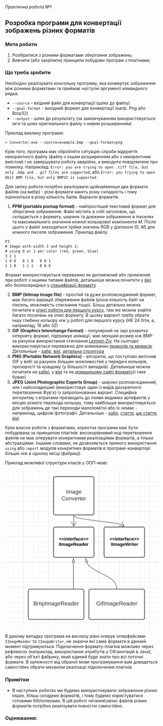 ###### Практична робота №1
## Розробка програми для конвертації зображень різних форматів

### Мета роботи
1) Розібратися з різними форматами зберігання зображень;
2) Вивчити (або закріпити) принципи побудови програм з плагінами;

### Що треба зробити
Необхідно реалізувати консольну програму, яка конвертує зображення між різними форматами та приймає наступні аргументі командного рядка:

- `--source` - вхідний файл для конвертації (шлях до файлу)
- `--goal-format` - вихідний формат для конвертації (напр. Png або Bmp32)
- `--output` - шлях до результату (за замовчуванням використовується ім'я та шлях оригінального файлу з новим розширенням)

Приклад виклику програми:
```
> Converter.exe --source=example.bmp --goal-format=png
```

Крім того, програма має обробляти ситуацію спроби відкриття некоректного файлу (файлу з іншим розширенням або з некоректним вмістом) і не завершувати роботу аварійно, а виводити повідомленя про помилку. Наприклад: `Error: you are trying to open .tiff file, but only .bmp and . gif files are supported`, або `Error: you trying to open 8bit BMP file, but only BMP32 is supported`

Для заліку роботи потрібно реалізувати щойнайменше два формати файлів (на вибір) - різні формати мають різну складність і тому оцінюються в різну кількість балів. Варіанти форматів:
1. **PPM (portable pixmap format)** - найпростіший текстовий формат для зберігання зображення. Файл містить в собі заголовок, що складається з формату, ширини та довжини зображення в пікселях та максимального значення кожної кольорової компоненти _M_. Після цього у файлі знаходяться трійки значень RGB у діапазоні [0, _M_] для кожного пікселя зображення. Приклад файлу:
```
P3
# Image with width 3 and height 2,
# using 0 or 1 per color (red, green, blue)
3 2 1
1 0 0   0 1 0   0 0 1
1 1 0   1 1 1   0 0 0
```
Формат використовується переважно як допоміжний або проміжний при роботі з іншими типами файлів, детальніше можна почитати у [вікі](https://en.wikipedia.org/wiki/Netpbm#File_formats) або безпосередньо у [специфікації формату](http://netpbm.sourceforge.net/doc/ppm.html)

2. **BMP (bitmap image file)** - простий та дуже розповсюджений формат, має багато варіацій збереження файлів (різна кількість байт на піксель, можливість стискання тощо). Більш детально можна почитати в [описі роботи для першого курсу](https://github.com/ProgramEngineeringKPI/Introduction-To-Programming/blob/master/labs_spring_2020/assignment_4.md), там же можна знайти багато посилань на опис формату. В цьому варіанті треба обрати іншу глибину кольору ніж у роботі для першого курсу (НЕ 24 біти, а, наприклад, 16 або 32)
3. **GIF (Graphics Interchange Format)** - популярний на зарі розвитку інтернету формат, підтримує анімації, має менший  розмір ніж BMP за рахунок використання стискання [Lempel-Ziv](https://en.wikipedia.org/wiki/Lempel%E2%80%93Ziv%E2%80%93Welch). На сьогодні використовується переважно для анімованих [приколів та мемасів](https://giphy.com/). Детальніше - [хабр](https://habr.com/ru/post/127083/), [вікі](https://en.wikipedia.org/wiki/GIF), [детальна структура](https://www.fileformat.info/format/gif/egff.htm)
4. **PNG (Portable Network Graphics)** - алгоритм, що поступово витіснив GIF у вебі за рахунок більших можливостей у передачі кольорів, прозорості та кращому (у більшості випадків). Детальніше можна почитати на [хабрі](https://habr.com/ru/post/130472/), у [вікі](https://en.wikipedia.org/wiki/Portable_Network_Graphics) та на [домашньому сайті формату](http://www.libpng.org/pub/png/)(і таке буває)
6. **JPEG (Joint Photographic Experts Group)** - широко розповсюджений, але і найскладніший (використовує один із видів дискретного перетворення Фур'є) із запропонованих варіант. Специфіка алгоритму з втратами призводить до появи видимих артефактів у місцях різкого перехода кольору, тому найбільше використовується для зображень де такі переходи малопомітні або їх немає - наприклад, цифрові фотографії. Детальніше - [хабр](https://habr.com/ru/post/102521/), [стаття](https://www.freecodecamp.org/news/how-jpg-works-a4dbd2316f35/), [ще стаття](https://arjunsreedharan.org/post/146070390717/jpeg-101-how-does-jpeg-work#:~:text=JPEG%20is%20a%20lossy%20compression,we%20do%20brightness%20(luminance).), [вікі](https://en.wikipedia.org/wiki/JPEG)

Крім власне роботи з форматами, коректна програма має бути побудована за принципом плагінів: високорівневий код перетворення файлів не має оперувати конкретними реалізаціями форматів, а тільки абстракціями. Іншими словами, не дозволяється прямого використання `using` або `import` модулів конкретних форматів в програмі-конверторі більше ніж в одному місці (фабриці). 

Приклад можливої структури класів у ООП-мові:

![](./res/scheme_uml_1.png)

В даному випадку програма на високоу рівні оперує інтерфейсами `IImageReader` та `IImageWriter`, не знаючи які саме формати в данний момент підтримуються. Підключення формату-плагіна можливо через рефлексію (наприклад, використання атрибутів у C#/анотацій в Java), або через об'єкт фабрику, який єдиний буде знати про всі поточні формати. В залежності від обраної мови програмування вам доведеться самостійно обрати механізм реалізації підключення плагінів

### Примітки
- В наступних роботах ми будемо використовувати зображення різних інших, більш складних форматів, і тому будемо користуватися готовими бібліотеками. В цій роботі читання\запис файлів різних форматів потрібно реалізувати повністю самостійно.


### Оцінювання:


